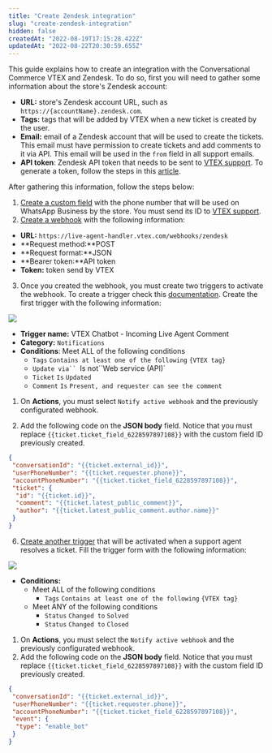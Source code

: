 ```yaml
---
title: "Create Zendesk integration"
slug: "create-zendesk-integration"
hidden: false
createdAt: "2022-08-19T17:15:28.422Z"
updatedAt: "2022-08-22T20:30:59.655Z"
---
```

This guide explains how to create an integration with the Conversational Commerce VTEX and Zendesk. To do so, first you will need to gather some information about the store's Zendesk account:

* **URL:** store's Zendesk account URL, such as ``https://{accountName}.zendesk.com``.
* **Tags:** tags that will be added by VTEX when a new ticket is created by the user.
* **Email:** email of a Zendesk account that will be used to create the tickets. This email must have permission to create tickets and add comments to it via API. This email will be used in the `from` field in all support emails.
* **API token**: Zendesk API token that needs to be sent to [VTEX support](https://support.vtex.com/hc/en-us/requests). To generate a token, follow the steps in this [article](https://support.zendesk.com/hc/en-us/articles/4408889192858-Generating-a-new-API-token).

After gathering this information, follow the steps below:

1. [Create a custom field](https://support.zendesk.com/hc/en-us/articles/4408883152794) with the phone number that will be used on WhatsApp Business by the store. You must send its ID to [VTEX support](https://support.vtex.com/hc/en-us/requests).
2. [Create a webhook](https://support.zendesk.com/hc/en-us/articles/4408839108378-Creating-webhooks-in-Admin-Center) with the following information:

* **URL:** `https://live-agent-handler.vtex.com/webhooks/zendesk`
* **Request method:**POST
* **Request format:**JSON
* **Bearer token:**API token
* **Token:**  token send by VTEX

3. Once you created the webhook, you must create two triggers to activate the webhook. To create a trigger check this [documentation](https://support.zendesk.com/hc/en-us/articles/4408886797466). Create the first trigger with the following information:

![](https://cdn.jsdelivr.net/gh/vtexdocs/dev-portal-content@readme-docs/docs/guides/Conversational%20Commerce/f938d15-Captura_de_Tela_2022-08-19_as_14.02.46_28.png)

* **Trigger name:** VTEX Chatbot - Incoming Live Agent Comment
* **Category:** `Notifications`
* **Conditions**: Meet ALL of the following conditions
  * `Tags` `Contains at least one of the following` `{VTEX tag}`
  * `Update via`` `Is not``Web service (API)`
  * `Ticket` `Is` `Updated`
  * `Comment` `Is` `Present, and requester can see the comment`

1. On **Actions**, you must select `Notify active webhook` and the previously configurated webhook.

2. Add the following code on the **JSON body** field. Notice that you must replace ``{{ticket.ticket_field_6228597897108}}`` with the custom field ID previously created.

```json
{
 "conversationId": "{{ticket.external_id}}",
 "userPhoneNumber": "{{ticket.requester.phone}}",
 "accountPhoneNumber": "{{ticket.ticket_field_6228597897108}}",
 "ticket": {
  "id": "{{ticket.id}}",
  "comment": "{{ticket.latest_public_comment}}",
  "author": "{{ticket.latest_public_comment.author.name}}"
 }
}
```

6. [Create another trigger](https://support.zendesk.com/hc/en-us/articles/4408886797466) that will be activated when a support agent resolves a ticket. Fill the trigger form with the following information:

![](https://cdn.jsdelivr.net/gh/vtexdocs/dev-portal-content@readme-docs/docs/guides/Conversational%20Commerce/1a16f64-Captura_de_Tela_2022-08-19_as_14.08.50_57.png)

* **Conditions:**
  * Meet ALL of the following conditions
    * ``Tags`` ``Contains at least one of the following`` ``{VTEX tag}``
  * Meet ANY of the following conditions
    * ``Status`` ``Changed to`` ``Solved``
    * ``Status`` ``Changed to`` ``Closed``

1. On **Actions**, you must select the `Notify active webhook` and the previously configurated webhook.
2. Add the following code on the **JSON body** field. Notice that you must replace `{{ticket.ticket_field_6228597897108}}` with the custom field ID previously created.

```json
{
 "conversationId": "{{ticket.external_id}}",
 "userPhoneNumber": "{{ticket.requester.phone}}",
 "accountPhoneNumber": "{{ticket.ticket_field_6228597897108}}",
 "event": {
  "type": "enable_bot"
 }
}
```
